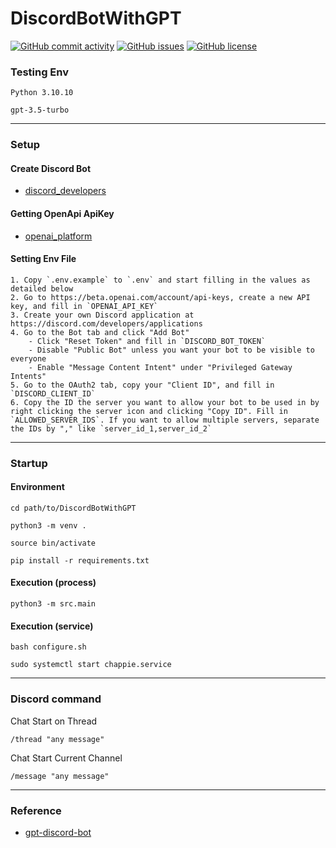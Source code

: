 # DiscordBotWithGPT


[![GitHub commit activity](https://img.shields.io/github/commit-activity/m/koiusa/DiscordBotWithGPT)](https://github.com/koiusa/DiscordBotWithGPT/graphs/commit-activity)
[![GitHub issues](https://img.shields.io/github/issues/koiusa/DiscordBotWithGPT)](https://github.com/koiusa/DiscordBotWithGPT/issues)
[![GitHub license](https://img.shields.io/github/license/koiusa/DiscordBotWithGPT)](https://github.com/koiusa/DiscordBotWithGPT/blob/main/LICENSE)

### Testing Env
```
Python 3.10.10
```

```
gpt-3.5-turbo
```

---

### Setup

#### Create Discord Bot
 - [discord_developers](https://discord.com/developers/applications)
 
#### Getting OpenApi ApiKey
 - [openai_platform](https://platform.openai.com)

#### Setting Env File
```
1. Copy `.env.example` to `.env` and start filling in the values as detailed below
2. Go to https://beta.openai.com/account/api-keys, create a new API key, and fill in `OPENAI_API_KEY`
3. Create your own Discord application at https://discord.com/developers/applications
4. Go to the Bot tab and click "Add Bot"
    - Click "Reset Token" and fill in `DISCORD_BOT_TOKEN`
    - Disable "Public Bot" unless you want your bot to be visible to everyone
    - Enable "Message Content Intent" under "Privileged Gateway Intents"
5. Go to the OAuth2 tab, copy your "Client ID", and fill in `DISCORD_CLIENT_ID`
6. Copy the ID the server you want to allow your bot to be used in by right clicking the server icon and clicking "Copy ID". Fill in `ALLOWED_SERVER_IDS`. If you want to allow multiple servers, separate the IDs by "," like `server_id_1,server_id_2`
```

---

### Startup

#### Environment
```
cd path/to/DiscordBotWithGPT
```

```
python3 -m venv .
```

```
source bin/activate
```

```
pip install -r requirements.txt
```

#### Execution (process)
```
python3 -m src.main
```

#### Execution (service)
```
bash configure.sh
```

```
sudo systemctl start chappie.service
```

---

### Discord command

Chat Start on Thread 
```
/thread "any message"
```

Chat Start Current Channel
```
/message "any message"
```

---

### Reference
 - [gpt-discord-bot](https://github.com/openai/gpt-discord-bot)
